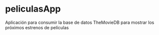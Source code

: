 # peliculasApp
Aplicación para consumir la base de datos TheMovieDB para mostrar los próximos estrenos de películas
